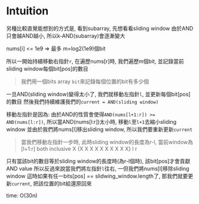 # Intuition

另種比較直覺能想到的方式是, 看到subarray, 先想看看sliding window
由於AND只會越AND越小, 所以k-AND(subarray)會逐漸變大

nums[i] <= 1e9 => 最多 m=log2(1e9)個bit

所以一開始持續移動右指針`r`, 在遍歷nums[r]時, 我們遍歷m個bit, 並記錄當前sliding window每個bit[pos]的數目

> 我們用一個bits array `bit`來記錄每個位置的bit有多少個

一旦AND(sliding window)變得太小了, 我們就移動左指針`l`, 並更新每個bit[pos]的數目
然後我們持續維護我們的`current = AND(sliding window)`

移動左指針是因為: 由於AND的性質會使得`AND(nums[l+1:r]) >= AND(nums[l:r])`, 所以當AND(nums[l:r])太小時, 移動`l`至`l+1`去縮小sliding window
並由於我們將nums[l]移出sliding window, 所以我們要重新更新`current`

> 當我們移動左指針一步時, 此時sliding window的長度為r-l, 當前window為[l+1:r] both inclusive
> X {X X X X X X X X X X}
> l                    r


只有當該bit的數目等於sliding window的長度時(為r-l個時), 該bit[pos]才會貢獻AND value
所以反過來說當我們將左指針`l`往右, 一但我們將nums[l]移除sliding window
這時如果有任一bits[pos] == slidwing_window.length了, 那我們就要更新`current`, 把該位置的bit給還原回來

time: O(30n)